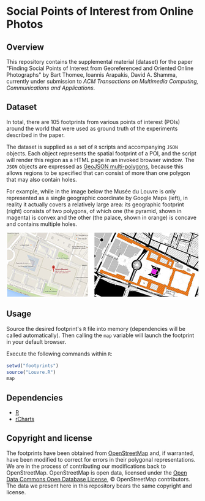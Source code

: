 # Social Points of Interest from Online Photos #

## Overview ##

This repository contains the supplemental material (dataset) for the paper "Finding Social Points of Interest from Georeferenced and Oriented Online Photographs" by Bart Thomee, Ioannis Arapakis, David A. Shamma, currently under submission to _ACM Transactions on Multimedia Computing, Communications and Applications_.

##  Dataset ##

In total, there are 105 footprints from various points of interest (POIs) around the world that were used as ground truth of the experiments described in the paper.

The dataset is supplied as a set of ```R``` scripts and accompanying ```JSON``` objects. Each object represents the spatial footprint of a POI, and the script will render this region as a HTML page in an invoked browser window. The ```JSON``` objects are expressed as [GeoJSON multi-polygons][1], because this allows regions to be specified that can consist of more than one polygon that may also contain holes.

For example, while in the image below the Musée du Louvre is only represented as a single geographic coordinate by Google Maps (left), in reality it actually covers a relatively large area: its geographic footprint (right) consists of two polygons, of which one (the pyramid, shown in magenta) is convex and the other (the palace, shown in orange) is concave and contains multiple holes.

<p align="center"><img src="example.jpg" alt="Comparison between how Google Maps (left) represents the Louvre and its actual spatial footprint (right)" /></p>

## Usage ##

Source the desired footprint's ```R``` file into memory (dependencies will be called automatically). Then calling the ```map``` variable will launch the footprint in your default browser.

Execute the following commands within ```R```:

```R
setwd("footprints")
source("Louvre.R")
map
```

## Dependencies ##

* [R][2]
* [rCharts][3]

## Copyright and license ##

The footprints have been obtained from [OpenStreetMap][4] and, if warranted, have been modified to correct for errors in their polygonal representations. We are in the process of contributing our modifications back to OpenStreetMap. OpenStreetMap is open data, licensed under the [Open Data Commons Open Database License][5], &copy; OpenStreetMap contributors. The data we present here in this repository bears the same copyright and license.

[1]: http://geojson.org/geojson-spec.html
[2]: http://www.r-project.org/
[3]: https://ramnathv.github.io/rCharts/
[4]: http://www.openstreetmap.org/
[5]: http://opendatacommons.org/licenses/odbl/1.0/
